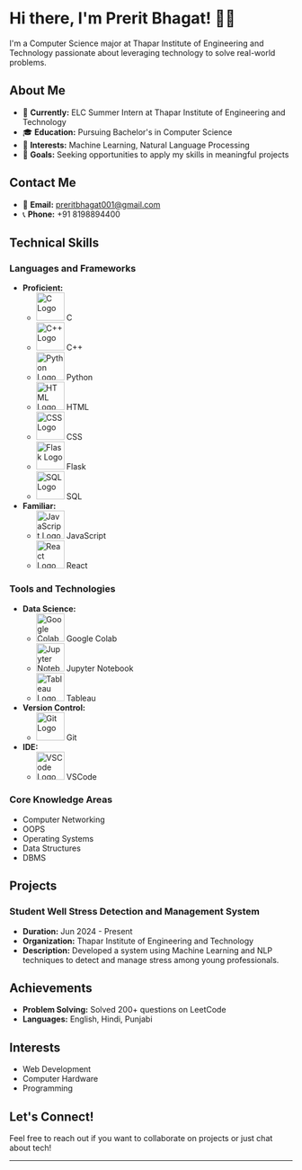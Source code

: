# Hi there, I'm Prerit Bhagat! 👋🏼

I'm a Computer Science major at Thapar Institute of Engineering and Technology passionate about leveraging technology to solve real-world problems.

## About Me

- 🔭 **Currently:** ELC Summer Intern at Thapar Institute of Engineering and Technology
- 🎓 **Education:** Pursuing Bachelor's in Computer Science
- 🌱 **Interests:** Machine Learning, Natural Language Processing
- 💼 **Goals:** Seeking opportunities to apply my skills in meaningful projects

## Contact Me

- 📧 **Email:** [preritbhagat001@gmail.com](mailto:preritbhagat001@gmail.com)
- 📞 **Phone:** +91 8198894400

## Technical Skills

### Languages and Frameworks
- **Proficient:**
  - <img src="https://upload.wikimedia.org/wikipedia/commons/1/18/C_Programming_Language.svg" alt="C Logo" width="50"/> C
  - <img src="https://upload.wikimedia.org/wikipedia/commons/thumb/1/18/C_Programming_Language.svg/800px-C_Programming_Language.svg.png" alt="C++ Logo" width="50"/> C++
  - <img src="https://www.python.org/community/logos/python-logo-master-v3-TM.png" alt="Python Logo" width="50"/> Python
  - <img src="https://upload.wikimedia.org/wikipedia/commons/6/6a/HTML5_logo_and_wordmark.svg" alt="HTML Logo" width="50"/> HTML
  - <img src="https://upload.wikimedia.org/wikipedia/commons/6/62/CSS3_logo_and_wordmark.svg" alt="CSS Logo" width="50"/> CSS
  - <img src="https://flask.palletsprojects.com/_images/flask-logo.png" alt="Flask Logo" width="50"/> Flask
  - <img src="https://upload.wikimedia.org/wikipedia/commons/thumb/3/36/SQL_Logo.svg/800px-SQL_Logo.svg.png" alt="SQL Logo" width="50"/> SQL
- **Familiar:**
  - <img src="https://upload.wikimedia.org/wikipedia/commons/6/6a/JavaScript-logo.png" alt="JavaScript Logo" width="50"/> JavaScript
  - <img src="https://reactjs.org/logo-og.png" alt="React Logo" width="50"/> React

### Tools and Technologies
- **Data Science:**
  - <img src="https://colab.research.google.com/img/colab_favicon_32px.png" alt="Google Colab Logo" width="50"/> Google Colab
  - <img src="https://jupyter.org/assets/main-logo.svg" alt="Jupyter Notebook Logo" width="50"/> Jupyter Notebook
  - <img src="https://www.tableau.com/sites/default/files/pages/tableau_logo_2019.png" alt="Tableau Logo" width="50"/> Tableau
- **Version Control:**
  - <img src="https://git-scm.com/images/logos/downloads/Git-Logo-2Color.png" alt="Git Logo" width="50"/> Git
- **IDE:**
  - <img src="https://code.visualstudio.com/assets/images/code-stable.png" alt="VSCode Logo" width="50"/> VSCode

### Core Knowledge Areas
- Computer Networking
- OOPS
- Operating Systems
- Data Structures
- DBMS

## Projects

### Student Well Stress Detection and Management System
- **Duration:** Jun 2024 - Present
- **Organization:** Thapar Institute of Engineering and Technology
- **Description:** Developed a system using Machine Learning and NLP techniques to detect and manage stress among young professionals.

## Achievements

- **Problem Solving:** Solved 200+ questions on LeetCode
- **Languages:** English, Hindi, Punjabi

## Interests

- Web Development
- Computer Hardware
- Programming

## Let's Connect!

Feel free to reach out if you want to collaborate on projects or just chat about tech!

---
